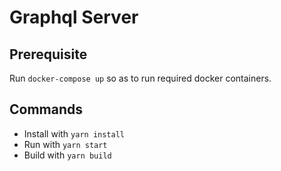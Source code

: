 # Graphql Server

## Prerequisite

Run `docker-compose up` so as to run required docker containers.

## Commands

* Install with `yarn install`
* Run with `yarn start`
* Build with `yarn build`
